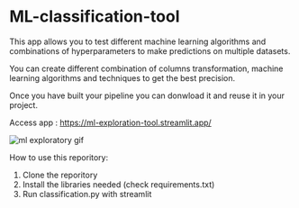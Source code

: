 # ML-classification-tool

This app allows you to test different machine learning algorithms and combinations of hyperparameters to make predictions on multiple datasets.

You can create different combination of columns transformation, machine learning algorithms and techniques to get the best precision.

Once you have built your pipeline you can donwload it and reuse it in your project.

Access app : https://ml-exploration-tool.streamlit.app/

![ml exploratory gif](https://user-images.githubusercontent.com/39080117/128754484-1500686f-caaf-42d0-8140-1d7c3f083405.gif)

How to use this reporitory:
1. Clone the reporitory
2. Install the libraries needed (check requirements.txt)
3. Run classification.py with streamlit
               
